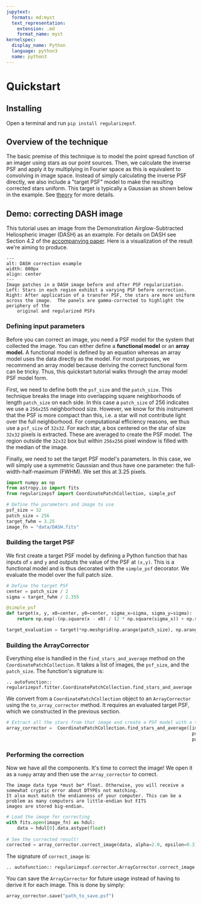```yaml
---
jupytext:
  formats: md:myst
  text_representation:
    extension: .md
    format_name: myst
kernelspec:
  display_name: Python
  language: python3
  name: python3
---
```


# Quickstart

## Installing
Open a terminal and run `pip install regularizepsf`. 

## Overview of the technique
The basic premise of this technique is to model the point spread function of an imager using stars as our point sources. 
Then, we calculate the inverse PSF and apply it by multiplying in Fourier space as this is equivalent to convolving in image space. Instead
of simply calculating the inverse PSF directly, we also include a "target PSF" model to make the resulting corrected
stars uniform. This target is typically a Gaussian as shown below in the example. See [theory](theory.md) for more details. 

## Demo: correcting DASH image
This tutorial uses an image from the Demonstration Airglow-Subtracted Heliospheric
imager (DASH) as an example. For details on DASH see Section 4.2 of the [accompanying paper](`https://ui.adsabs.harvard.edu/abs/2022arXiv221202594H`).
Here is a visualization of the result we're aiming to produce. 

```{figure} images/dash.png
---
alt: DASH correction example
width: 800px
align: center
---
Image patches in a DASH image before and after PSF regularization. Left: Stars in each region exhibit a varying PSF before correction. Right: After application of a transfer PSF, the stars are more uniform across the image.  The panels are gamma-corrected to highlight the periphery of the
    original and regularized PSFs
```
### Defining input parameters
Before you can correct an image, you need a PSF model for the system that collected the image. 
You can either define a **functional model** or an **array model.** A functional
model is defined by an equation whereas an array model uses the data directly as the model. 
For most purposes, we recommend an array model because deriving the correct functional form 
can be tricky. Thus, this quickstart tutorial walks through the array model PSF model form.

First, we need to define both the `psf_size` and the `patch_size`. This technique breaks the image into 
overlapping square neighborhoods of length `patch_size` on each side. In this case a `patch_size` of 256 indicates we use a `256x255` neighborhood size. However, we know for 
this instrument that the PSF is more compact than this, i.e. a star will not contribute light over the full neighborhood. 
For computational efficiency reasons, we thus use a `psf_size` of `32x32`. For each star, a box centered on the star
of size `32x32` pixels is extracted. These are averaged to create the PSF model. The region outside the `32x32` box but 
within `256x256` pixel window is filled with the median of the image.

Finally, we need to set the target PSF model's parameters. In this case, we will simply use a 
symmetric Gaussian and thus have one parameter: the full-width-half-maximum (FWHM). We set this at 3.25 pixels. 
```py
import numpy as np
from astropy.io import fits
from regularizepsf import CoordinatePatchCollection, simple_psf

# Define the parameters and image to use
psf_size = 32
patch_size = 256
target_fwhm = 3.25
image_fn = "data/DASH.fits"
```

### Building the target PSF
We first create a target PSF model by defining
a Python function that has inputs of `x` and `y` and outputs the value of the PSF at `(x,y)`. 
This is a functional model and is thus decorated with the `simple_psf` decorator. We evaluate the model over the full 
patch size. 
```py
# Define the target PSF
center = patch_size / 2
sigma = target_fwhm / 2.355

@simple_psf
def target(x, y, x0=center, y0=center, sigma_x=sigma, sigma_y=sigma):
    return np.exp(-(np.square(x - x0) / (2 * np.square(sigma_x)) + np.square(y - y0) / (2 * np.square(sigma_y))))

target_evaluation = target(*np.meshgrid(np.arange(patch_size), np.arange(patch_size)))
```

### Building the ArrayCorrector
Everything else is handled in the `find_stars_and_average` method on the `CoordinatePatchCollection`. 
It takes a list of images, the `psf_size`, and the `patch_size`. The function's signature is:

```{eval-rst}
.. autofunction:: regularizepsf.fitter.CoordinatePatchCollection.find_stars_and_average
```


We convert from a `CoordinatePatchCollection` object
to an `ArrayCorrector` using the `to_array_corrector` method. It requires an evaluated target PSF, which we constructed
in the previous section.
```py
# Extract all the stars from that image and create a PSF model with a target PSF
array_corrector =  CoordinatePatchCollection.find_stars_and_average([image_fn], 
                                                                     psf_size, 
                                                                     patch_size).to_array_corrector(target_evaluation)
```

### Performing the correction
Now we have all the components. It's time to correct the image! We open it as a `numpy` array and then use the
`array_corrector` to correct. 

```{warning}
The image data type *must be* float. Otherwise, you will receive a somewhat cryptic error about DTYPEs not matching. 
It also must match the endianness of your computer. This can be a problem as many computers are little-endian but FITS
images are stored big-endian. 
```

```py
# Load the image for correcting
with fits.open(image_fn) as hdul:
    data = hdul[0].data.astype(float)
    
# See the corrected result! 
corrected = array_corrector.correct_image(data, alpha=2.0, epsilon=0.3)
```

The signature of `correct_image` is:
```{eval-rst}
.. autofunction:: regularizepsf.corrector.ArrayCorrector.correct_image
```

You can save the `ArrayCorrector` for future usage instead of having to derive it for each image. This is done by simply:
```py
array_corrector.save("path_to_save.psf")
```